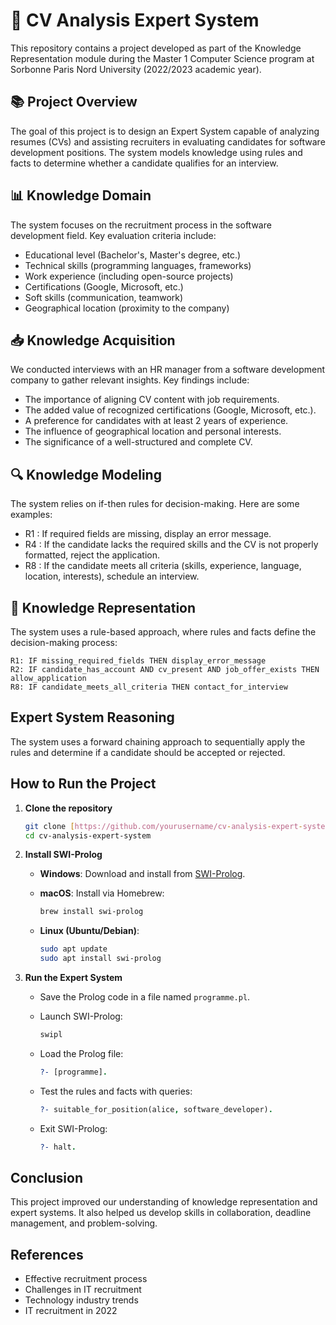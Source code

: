 # 📄 CV Analysis Expert System

This repository contains a project developed as part of the Knowledge Representation module during the Master 1 Computer Science program at Sorbonne Paris Nord University (2022/2023 academic year).

## 📚 Project Overview

The goal of this project is to design an Expert System capable of analyzing resumes (CVs) and assisting recruiters in evaluating candidates for software development positions. The system models knowledge using rules and facts to determine whether a candidate qualifies for an interview.

## 📊 Knowledge Domain

The system focuses on the recruitment process in the software development field. Key evaluation criteria include:

* Educational level (Bachelor's, Master's degree, etc.)
* Technical skills (programming languages, frameworks)
* Work experience (including open-source projects)
* Certifications (Google, Microsoft, etc.)
* Soft skills (communication, teamwork)
* Geographical location (proximity to the company)

## 📥 Knowledge Acquisition

We conducted interviews with an HR manager from a software development company to gather relevant insights. Key findings include:

* The importance of aligning CV content with job requirements.
* The added value of recognized certifications (Google, Microsoft, etc.).
* A preference for candidates with at least 2 years of experience.
* The influence of geographical location and personal interests.
* The significance of a well-structured and complete CV.

## 🔍 Knowledge Modeling

The system relies on if-then rules for decision-making. Here are some examples:

* R1 : If required fields are missing, display an error message.
* R4 : If the candidate lacks the required skills and the CV is not properly formatted, reject the application.
* R8 : If the candidate meets all criteria (skills, experience, language, location, interests), schedule an interview.

## 📐 Knowledge Representation

The system uses a rule-based approach, where rules and facts define the decision-making process:

```plaintext
R1: IF missing_required_fields THEN display_error_message
R2: IF candidate_has_account AND cv_present AND job_offer_exists THEN allow_application
R8: IF candidate_meets_all_criteria THEN contact_for_interview
```

## Expert System Reasoning

The system uses a forward chaining approach to sequentially apply the rules and determine if a candidate should be accepted or rejected.

## How to Run the Project

1. **Clone the repository**

    ```bash
    git clone [https://github.com/yourusername/cv-analysis-expert-system.git](https://github.com/yourusername/cv-analysis-expert-system.git)
    cd cv-analysis-expert-system
    ```

2. **Install SWI-Prolog**

    * **Windows**: Download and install from [SWI-Prolog](https://www.swi-prolog.org/).
    * **macOS**: Install via Homebrew:

        ```bash
        brew install swi-prolog
        ```

    * **Linux (Ubuntu/Debian)**:

        ```bash
        sudo apt update
        sudo apt install swi-prolog
        ```

3. **Run the Expert System**

    * Save the Prolog code in a file named `programme.pl`.
    * Launch SWI-Prolog:

        ```bash
        swipl
        ```

    * Load the Prolog file:

        ```prolog
        ?- [programme].
        ```

    * Test the rules and facts with queries:

        ```prolog
        ?- suitable_for_position(alice, software_developer).
        ```

    * Exit SWI-Prolog:

        ```prolog
        ?- halt.
        ```

## Conclusion

This project improved our understanding of knowledge representation and expert systems. It also helped us develop skills in collaboration, deadline management, and problem-solving.

## References

* Effective recruitment process
* Challenges in IT recruitment
* Technology industry trends
* IT recruitment in 2022

